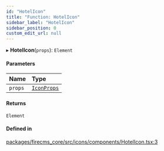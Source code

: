 ```yaml
---
id: "HotelIcon"
title: "Function: HotelIcon"
sidebar_label: "HotelIcon"
sidebar_position: 0
custom_edit_url: null
---
```


▸ **HotelIcon**(`props`): `Element`

#### Parameters

| Name | Type |
| :------ | :------ |
| `props` | [`IconProps`](../types/IconProps.md) |

#### Returns

`Element`

#### Defined in

[packages/firecms_core/src/icons/components/HotelIcon.tsx:3](https://github.com/FireCMSco/firecms/blob/d45f3739/packages/firecms_core/src/icons/components/HotelIcon.tsx#L3)
